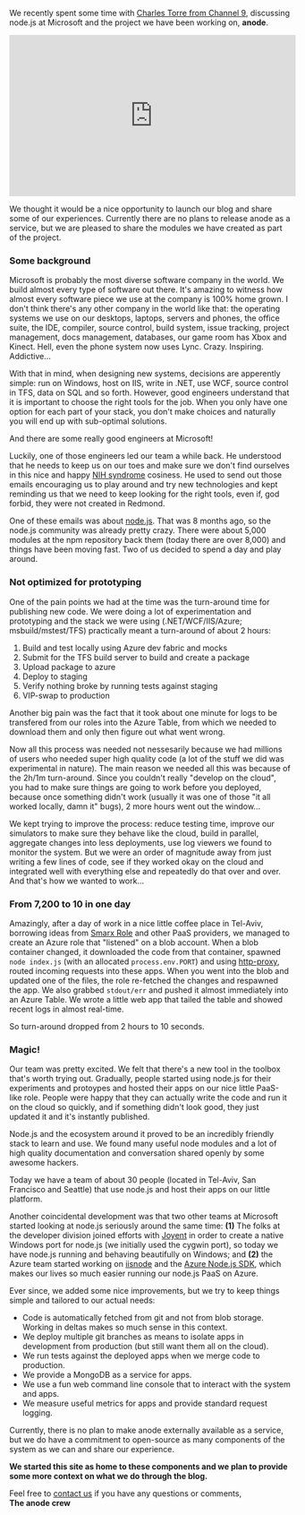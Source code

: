 We recently spent some time with [Charles Torre from Channel 9](http://channel9.msdn.com/Blogs/Charles/anode-An-Experimental-nodejs-Platform-for-Windows-Azure), discussing node.js at Microsoft and the project we have been working on, __anode__. 

<iframe style="height:288px;width:512px" src="http://channel9.msdn.com/Blogs/Charles/anode-An-Experimental-nodejs-Platform-for-Windows-Azure/player?w=512&h=288" frameBorder="0" scrolling="no"></iframe>

We thought it would be a nice opportunity to launch our blog and share some of our experiences. Currently there are no plans to release anode as a service, but we are pleased to share the modules we have created as part of the project.

### Some background

Microsoft is probably the most diverse software company in the world. We build almost every type of software out there. It's amazing to witness how almost every software piece we use at the company is 100% home grown. I don't think there's any other company in the world like that: the operating systems we use on our desktops, laptops, servers and phones, the office suite, the IDE, compiler, source control, build system, issue tracking, project management, docs management, databases, our game room has Xbox and Kinect. Hell, even the phone system now uses Lync. Crazy. Inspiring. Addictive...

With that in mind, when designing new systems, decisions are apperently simple: run on Windows, host on IIS, write in .NET, use WCF, source control in TFS, data on SQL and so forth. However, good engineers understand that it is important to choose the right tools for the job. When you only have one option for each part of your stack, you don't make choices and naturally you will end up with sub-optimal solutions.

And there are some really good engineers at Microsoft!

Luckily, one of those engineers led our team a while back. He understood that he needs to keep us on our toes and make sure we don't find ourselves in this nice and happy [NIH syndrome](http://en.wikipedia.org/wiki/Not_invented_here) cosiness. He used to send out those emails encouraging us to play around and try new technologies and kept reminding us that we need to keep looking for the right tools, even if, god forbid, they were not created in Redmond.

One of these emails was about [node.js](http://nodejs.org). That was 8 months ago, so the node.js community was already pretty crazy. There were about 5,000 modules at the npm repository back them (today there are over 8,000) and things have been moving fast. Two of us decided to spend a day and play around.

### Not optimized for prototyping

One of the pain points we had at the time was the turn-around time for publishing new code. We were doing a lot of experimentation and prototyping and the stack we were using (.NET/WCF/IIS/Azure; msbuild/mstest/TFS) practically meant a turn-around of about 2 hours:

 1. Build and test locally using Azure dev fabric and mocks
 1. Submit for the TFS build server to build and create a package
 1. Upload package to azure
 1. Deploy to staging
 1. Verify nothing broke by running tests against staging
 1. VIP-swap to production
 
Another big pain was the fact that it took about one minute for logs to be transfered from our roles into the Azure Table, from which we needed to download them and only then figure out what went wrong.

Now all this process was needed not nessesarily because we had millions of users who needed super high quality code (a lot of the stuff we did was experimental in nature). The main reason we needed all this was because of the 2h/1m turn-around. Since you couldn't really "develop on the cloud", you had to make sure things are going to work before you deployed, because once something didn't work (usually it was one of those "it all worked locally, damn it" bugs), 2 more hours went out the window...

We kept trying to improve the process: reduce testing time, improve our simulators to make sure they behave like the cloud, build in parallel, aggregate changes into less deployments, use log viewers we found to monitor the system. But we were an order of magnitude away from just writing a few lines of code, see if they worked okay on the cloud and integrated well with everything else and repeatedly do that over and over. And that's how we wanted to work…

### From 7,200 to 10 in one day

Amazingly, after a day of work in a nice little coffee place in Tel-Aviv,  borrowing ideas from [Smarx Role](http://smarxrole.codeplex.com) and other PaaS providers, we managed to create an Azure role that "listened" on a blob account. When a blob container changed, it downloaded the code from that container, spawned `node index.js` (with an allocated `process.env.PORT`) and using [http-proxy](https://github.com/nodejitsu/node-http-proxy), routed incoming requests into these apps. When you went into the blob and updated one of the files, the role re-fetched the changes and respawned the app. We also grabbed `stdout/err` and pushed it almost immediately into an Azure Table. We wrote a little web app that tailed the table and showed recent logs in almost real-time.

So turn-around dropped from 2 hours to 10 seconds.

### Magic!

Our team was pretty excited. We felt that there's a new tool in the toolbox that's worth trying out. Gradually, people started using node.js for their experiments and protoypes and hosted their apps on our nice little PaaS-like role. People were happy that they can actually write the code and run it on the cloud so quickly, and if something didn't look good, they just updated it and it's instantly published.

Node.js and the ecosystem around it proved to be an incredibly friendly stack to learn and use. We found many useful node modules and a lot of high quality documentation and conversation shared openly by some awesome hackers.

Today we have a team of about 30 people (located in Tel-Aviv, San Francisco and Seattle) that use node.js and host their apps on our little platform.

Another coincidental development was that two other teams at Microsoft started looking at node.js seriously around the same time: __(1)__ The folks at the developer division joined efforts with [Joyent](http://www.joyent.com) in order to create a native Windows port for node.js (we initially used the cygwin port), so today we have node.js running and behaving beautifully on Windows; and __(2)__ the Azure team started working on [iisnode](https://github.com/tjanczuk/iisnode) and the [Azure Node.js SDK](http://www.windowsazure.com/en-us/develop/nodejs), which makes our lives so much easier running our node.js PaaS on Azure.

Ever since, we added some nice improvements, but we try to keep things simple and tailored to our actual needs:

 * Code is automatically fetched from git and not from blob storage. Working in deltas makes so much sense in this context.
 * We deploy multiple git branches as means to isolate apps in development from production (but still want them all on the cloud).
 * We run tests against the deployed apps when we merge code to production.
 * We provide a MongoDB as a service for apps.
 * We use a fun web command line console that to interact with the system and apps.
 * We measure useful metrics for apps and provide standard request logging.
 
Currently, there is no plan to make anode externally available as a service, but we do have a commitment to open-source as many components of the system as we can and share our experience.

__We started this site as home to these components and we plan to provide some more context on what we do through the blog.__


Feel free to [contact us](https://github.com/anodejs) if you have any questions or comments,  
__The anode crew__